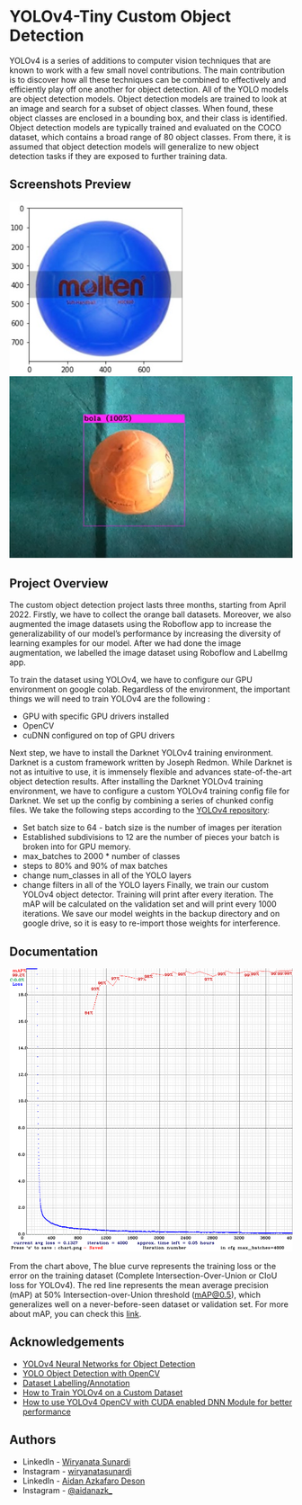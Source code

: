 # YOLOv4-Tiny Custom Object Detection

YOLOv4 is a series of additions to computer vision techniques that are known to work with a few small novel contributions. The main contribution is to discover how all these techniques can be combined to effectively and efficiently play off one another for object detection. All of the YOLO models are object detection models. Object detection models are trained to look at an image and search for a subset of object classes. When found, these object classes are enclosed in a bounding box, and their class is identified. Object detection models are typically trained and evaluated on the COCO dataset, which contains a broad range of 80 object classes. From there, it is assumed that object detection models will generalize to new object detection tasks if they are exposed to further training data.
## Screenshots Preview

![Screenshot Result](Test_Image/messageImage_1659175769546.jpg)
![Screenshot Result](Test_Image/messageImage_1659176482553.jpg)

## Project Overview

The custom object detection project lasts three months, starting from April 2022. Firstly, we have to collect the orange ball datasets. Moreover, we also augmented the image datasets using the Roboflow app to increase the generalizability of our model’s performance by increasing the diversity of learning examples for our model. After we had done the image augmentation, we labelled the image dataset using Roboflow and LabelImg app. 

To train the dataset using YOLOv4, we have to configure our GPU environment on google colab. Regardless of the environment, the important things we will need to train YOLOv4 are the following : 
- GPU with specific GPU drivers installed
- OpenCV
- cuDNN configured on top of GPU drivers

Next step, we have to install the Darknet YOLOv4 training environment. Darknet is a custom framework written by Joseph Redmon. While Darknet is not as intuitive to use, it is immensely flexible and advances state-of-the-art object detection results. After installing the Darknet YOLOv4 training environment, we have to configure a custom YOLOv4 training config file for Darknet. We set up the config by combining a series of chunked config files. We take the following steps according to the [YOLOv4 repository](https://github.com/AlexeyAB/darknet):
- Set batch size to 64 - batch size is the number of images per iteration
- Established subdivisions to 12 are the number of pieces your batch is broken into for GPU memory.
- max_batches to 2000 * number of classes
- steps to 80% and 90% of max batches
- change num_classes in all of the YOLO layers
- change filters in all of the YOLO layers
Finally, we train our custom YOLOv4 object detector. Training will print after every iteration. The mAP will be calculated on the validation set and will print every 1000 iterations. We save our model weights in the backup directory and on google drive, so it is easy to re-import those weights for interference. 


## Documentation

![chart_yolov4-tiny](Test_Image/chart_yolov4-tiny.png)

From the chart above, The blue curve represents the training loss or the error on the training dataset (Complete Intersection-Over-Union or CIoU loss for YOLOv4). The red line represents the mean average precision (mAP) at 50% Intersection-over-Union threshold (mAP@0.5), which generalizes well on a never-before-seen dataset or validation set. For more about mAP, you can check this [link](https://jonathan-hui.medium.com/map-mean-average-precision-for-object-detection-45c121a31173 ).



## Acknowledgements

 - [YOLOv4 Neural Networks for Object Detection](https://github.com/AlexeyAB/darknet)
 - [YOLO Object Detection with OpenCV](https://pyimagesearch.com/2018/11/12/yolo-object-detection-with-opencv/)
 - [Dataset Labelling/Annotation](https://medium.com/analytics-vidhya/image-dataset-labeling-annotation-bec3390eda2d)
 - [How to Train YOLOv4 on a Custom Dataset](https://blog.roboflow.com/training-yolov4-on-a-custom-dataset/)
 - [How to use YOLOv4 OpenCV with CUDA enabled DNN Module for better performance](https://github.com/kn1ghtf1re/YOLOv4-OpenCV-CUDA-DNN)


## Authors

-  LinkedIn  - [Wiryanata Sunardi](https://www.linkedin.com/in/wiryanata/)
-  Instagram - [wiryanatasunardi](https://www.instagram.com/wiryanatasunardi/)
-  LinkedIn  - [Aidan Azkafaro Deson](https://www.linkedin.com/in/aidan-azkafaro-deson-0323221b7/)
-  Instagram - [@aidanazk_](https://www.instagram.com/aidanazk_/)
